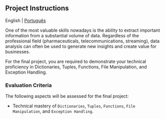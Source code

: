 ## Project Instructions

English | [Português](README_pt-br.md)

One of the most valuable skills nowadays is the ability to extract important information from a substantial volume of data.
Regardless of the professional field (pharmaceuticals, telecommunications, streaming), data analysis can often be used to generate new insights and create value for businesses.

For the final project, you are required to demonstrate your technical proficiency in Dictionaries, Tuples, Functions, File Manipulation, and Exception Handling.

### Evaluation Criteria

The following aspects will be assessed for the final project:

- Technical mastery of `Dictionaries`, `Tuples`, `Functions`, `File Manipulation`, and `Exception Handling`.
